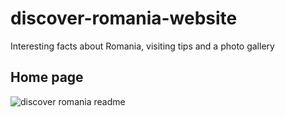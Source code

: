 # discover-romania-website
Interesting facts about Romania, visiting tips and a  photo gallery 

## Home page
![discover romania readme](https://user-images.githubusercontent.com/113944962/228036780-dd3e9233-cfa6-4ade-826a-7aee9da78578.png)
